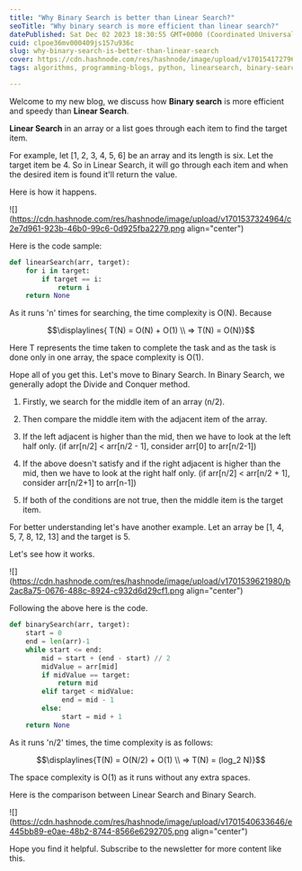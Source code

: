 ```yaml
---
title: "Why Binary Search is better than Linear Search?"
seoTitle: "Why binary search is more efficient than linear search?"
datePublished: Sat Dec 02 2023 18:30:55 GMT+0000 (Coordinated Universal Time)
cuid: clpoe36mv000409js157u936c
slug: why-binary-search-is-better-than-linear-search
cover: https://cdn.hashnode.com/res/hashnode/image/upload/v1701541727969/b58067cd-08cb-4051-a2e1-5313b05cef02.jpeg
tags: algorithms, programming-blogs, python, linearsearch, binary-search-algorithm, datastructure

---
```


Welcome to my new blog, we discuss how **Binary search** is more efficient and speedy than **Linear Search**.

**Linear Search** in an array or a list goes through each item to find the target item.

For example, let \[1, 2, 3, 4, 5, 6\] be an array and its length is six. Let the target item be 4. So in Linear Search, it will go through each item and when the desired item is found it'll return the value.

Here is how it happens.

![](https://cdn.hashnode.com/res/hashnode/image/upload/v1701537324964/c2e7d961-923b-46b0-99c6-0d925fba2279.png align="center")

Here is the code sample:

```python
def linearSearch(arr, target):
    for i in target: 
        if target == i:
            return i
    return None
```

As it runs 'n' times for searching, the time complexity is O(N). Because

$$\displaylines{ T(N) = O(N) + O(1) \\ => T(N) = O(N)}$$

Here T represents the time taken to complete the task and as the task is done only in one array, the space complexity is O(1).

Hope all of you get this. Let's move to Binary Search. In Binary Search, we generally adopt the Divide and Conquer method.

1. Firstly, we search for the middle item of an array (n/2).
    
2. Then compare the middle item with the adjacent item of the array.
    
3. If the left adjacent is higher than the mid, then we have to look at the left half only. (if arr\[n/2\] &lt; arr\[n/2 - 1\], consider arr\[0\] to arr\[n/2-1\])
    
4. If the above doesn't satisfy and if the right adjacent is higher than the mid, then we have to look at the right half only. (if arr\[n/2\] &lt; arr\[n/2 + 1\], consider arr\[n/2+1\] to arr\[n-1\])
    
5. If both of the conditions are not true, then the middle item is the target item.
    

For better understanding let's have another example. Let an array be \[1, 4, 5, 7, 8, 12, 13\] and the target is 5.

Let's see how it works.

![](https://cdn.hashnode.com/res/hashnode/image/upload/v1701539621980/b2ac8a75-0676-488c-8924-c932d6d29cf1.png align="center")

Following the above here is the code.

```python
def binarySearch(arr, target):
    start = 0
    end = len(arr)-1
    while start <= end:
        mid = start + (end - start) // 2
        midValue = arr[mid]
        if midValue == target:
            return mid
        elif target < midValue:
             end = mid - 1
        else:
             start = mid + 1
    return None
```

As it runs 'n/2' times, the time complexity is as follows:

$$\displaylines{T(N) = O(N/2) + O(1) \\ => T(N) = (log_2 N)}$$

The space complexity is O(1) as it runs without any extra spaces.

Here is the comparison between Linear Search and Binary Search.

![](https://cdn.hashnode.com/res/hashnode/image/upload/v1701540633646/e445bb89-e0ae-48b2-8744-8566e6292705.png align="center")

Hope you find it helpful. Subscribe to the newsletter for more content like this.